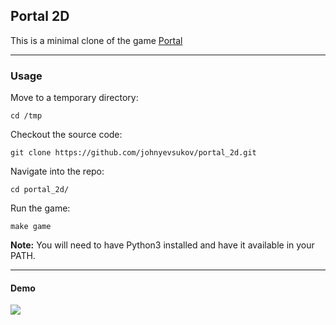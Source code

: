 Portal 2D
----

This is a minimal clone of the game [Portal](https://en.wikipedia.org/wiki/Portal_(video_game))

----
### Usage


Move to a temporary directory:

    cd /tmp

Checkout the source code:

    git clone https://github.com/johnyevsukov/portal_2d.git

Navigate into the repo:

    cd portal_2d/

Run the game:

    make game


__Note:__ You will need to have Python3 installed and have it available in your PATH.


----
#### Demo

![](demo/demo.gif)
